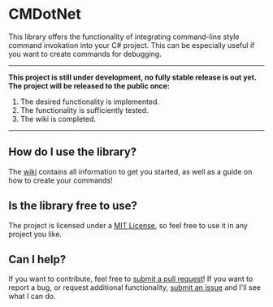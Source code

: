 # CMDotNet

This library offers the functionality of integrating command-line style command invokation into your C# project. This can be especially useful if you want to create commands for debugging.

---

**This project is still under development, no fully stable release is out yet. The project will be released to the public once:**

1.  The desired functionality is implemented.
2.  The functionality is sufficiently tested.
3.  The wiki is completed.

---

## How do I use the library?

The [wiki](#) contains all information to get you started, as well as a guide on how to create your commands!

## Is the library free to use?

The project is licensed under a [MIT License](https://opensource.org/licenses/MIT), so feel free to use it in any project you like.

## Can I help?

If you want to contribute, feel free to [submit a pull request](https://github.com/YilianSource/CMDotNet/pulls)! If you want to report a bug, or request additional functionality, [submit an issue](https://github.com/YilianSource/CMDotNet/issues) and I'll see what I can do.